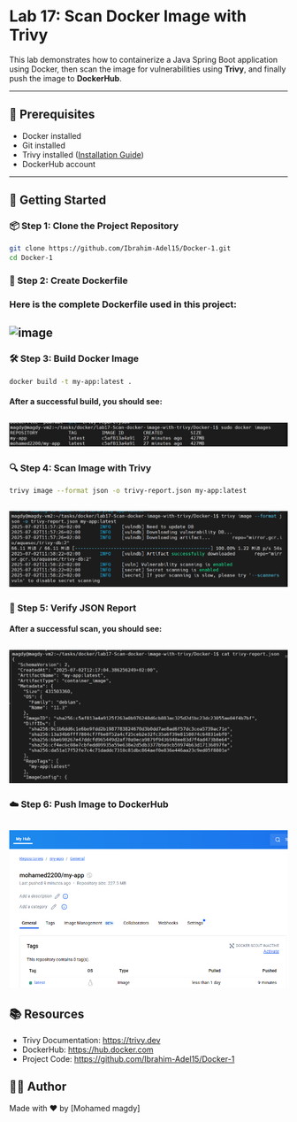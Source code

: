 # Lab 17: Scan Docker Image with Trivy

This lab demonstrates how to containerize a Java Spring Boot application using Docker, then scan the image for vulnerabilities using **Trivy**, and finally push the image to **DockerHub**.

---

## 🔧 Prerequisites

- Docker installed
- Git installed
- Trivy installed ([Installation Guide](https://trivy.dev/latest/getting-started/installation/))
- DockerHub account

---
## 🚀 Getting Started
### 📦 Step 1: Clone the Project Repository

```bash
git clone https://github.com/Ibrahim-Adel15/Docker-1.git
cd Docker-1
```


### 📝 Step 2: Create Dockerfile
### Here is the complete Dockerfile used in this project:

![image](https://github.com/Mohamedmagdy220/iVolve-OTJ-/blob/main/docker/lab17-Scan-docker-image-with-trivy/Dockerfile)
---

### 🛠️ Step 3: Build Docker Image

```bash
docker build -t my-app:latest .
```
#### After a successful build, you should see:

![image](https://github.com/Mohamedmagdy220/iVolve-OTJ-/blob/main/docker/lab17-Scan-docker-image-with-trivy/list%20images.png)
---

### 🔍 Step 4: Scan Image with Trivy

```bash
trivy image --format json -o trivy-report.json my-app:latest

```

![image](https://github.com/Mohamedmagdy220/iVolve-OTJ-/blob/main/docker/lab17-Scan-docker-image-with-trivy/scan%20image%20with%20trivy.png)
---

### 📁 Step 5: Verify JSON Report

#### After a successful scan, you should see:

![image](https://github.com/Mohamedmagdy220/iVolve-OTJ-/blob/main/docker/lab17-Scan-docker-image-with-trivy/trivy%20report%20json.png)
---

### ☁️ Step 6: Push Image to DockerHub

![image](https://github.com/Mohamedmagdy220/iVolve-OTJ-/blob/main/docker/lab17-Scan-docker-image-with-trivy/docker%20hub.png)
---

## 📚 Resources

- Trivy Documentation: https://trivy.dev
- DockerHub: https://hub.docker.com
- Project Code: https://github.com/Ibrahim-Adel15/Docker-1

## 👨‍💻 Author
Made with ❤️ by [Mohamed magdy]
